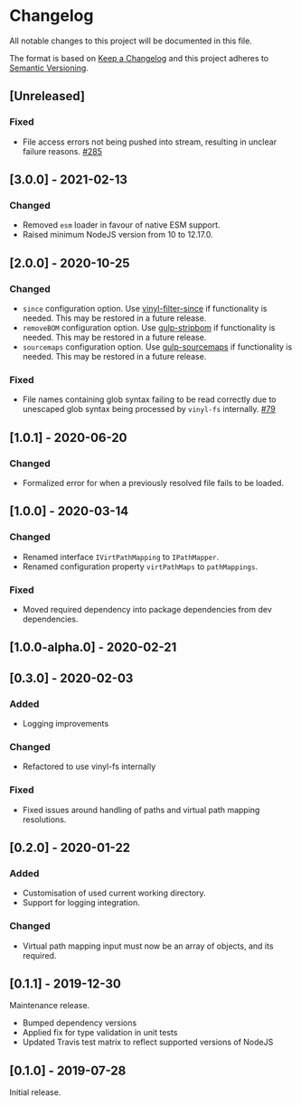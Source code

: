 # Changelog

All notable changes to this project will be documented in this file.

The format is based on [Keep a Changelog](http://keepachangelog.com/en/1.0.0/)
and this project adheres to [Semantic Versioning](http://semver.org/spec/v2.0.0.html).

## [Unreleased]

### Fixed
- File access errors not being pushed into stream, resulting in unclear failure reasons. [#285](https://github.com/userfrosting/vinyl-fs-vpath/issues/284)

## [3.0.0] - 2021-02-13

### Changed
- Removed `esm` loader in favour of native ESM support.
- Raised minimum NodeJS version from 10 to 12.17.0.

## [2.0.0] - 2020-10-25

### Changed
- `since` configuration option. Use [vinyl-filter-since](https://www.npmjs.com/package/vinyl-filter-since) if functionality is needed. This may be restored in a future release.
- `removeBOM` configuration option. Use [gulp-stripbom](https://www.npmjs.com/package/gulp-stripbom) if functionality is needed. This may be restored in a future release.
- `sourcemaps` configuration option. Use [gulp-sourcemaps](https://www.npmjs.com/package/gulp-sourcemaps) if functionality is needed. This may be restored in a future release.

### Fixed
* File names containing glob syntax failing to be read correctly due to unescaped glob syntax being processed by `vinyl-fs` internally. [#79](https://github.com/userfrosting/vinyl-fs-vpath/issues/79)

## [1.0.1] - 2020-06-20

### Changed
- Formalized error for when a previously resolved file fails to be loaded.

## [1.0.0] - 2020-03-14

### Changed
- Renamed interface `IVirtPathMapping` to `IPathMapper`.
- Renamed configuration property `virtPathMaps` to `pathMappings`.

### Fixed
- Moved required dependency into package dependencies from dev dependencies.

## [1.0.0-alpha.0] - 2020-02-21

## [0.3.0] - 2020-02-03

### Added
- Logging improvements

### Changed
- Refactored to use vinyl-fs internally

### Fixed
- Fixed issues around handling of paths and virtual path mapping resolutions.

## [0.2.0] - 2020-01-22

### Added
- Customisation of used current working directory.
- Support for logging integration.

### Changed
- Virtual path mapping input must now be an array of objects, and its required.

## [0.1.1] - 2019-12-30

Maintenance release.

- Bumped dependency versions
- Applied fix for type validation in unit tests
- Updated Travis test matrix to reflect supported versions of NodeJS

## [0.1.0] - 2019-07-28

Initial release.
